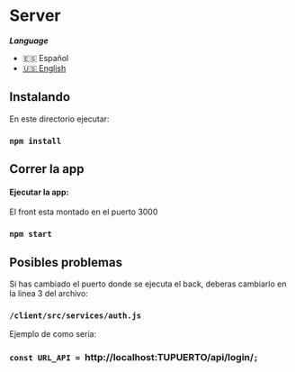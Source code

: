 # Server

**_Language_**

- 🇪🇸 Español
- [🇺🇸 English](./README.en.md)

## Instalando

En este directorio ejecutar:

### `npm install`

## Correr la app

#### Ejecutar la app:

El front esta montado en el puerto 3000

### `npm start`

## Posibles problemas

Si has cambiado el puerto donde se ejecuta el back, deberas cambiarlo en la linea 3 del archivo:

### `/client/src/services/auth.js`

Ejemplo de como seria:

### `const URL_API = `http://localhost:TUPUERTO/api/login/`;`
